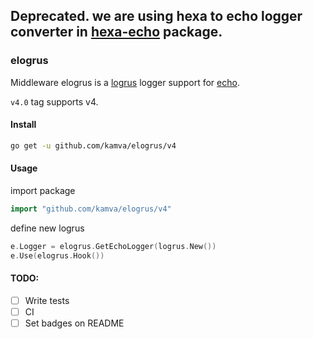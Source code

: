 ## Deprecated. we are using hexa to echo logger converter in [hexa-echo](https://github.com/Kamva/hexa-echo) package.
### elogrus

Middleware elogrus is a [logrus](https://github.com/sirupsen/logrus) logger support for [echo](https://github.com/labstack/echo).

`v4.0` tag supports v4.

#### Install

```sh
go get -u github.com/kamva/elogrus/v4
```

#### Usage

import package

```go
import "github.com/kamva/elogrus/v4"
```

define new logrus

```go
e.Logger = elogrus.GetEchoLogger(logrus.New())
e.Use(elogrus.Hook())
```


#### TODO: 
- [ ] Write tests
- [ ] CI
- [ ] Set badges on README
